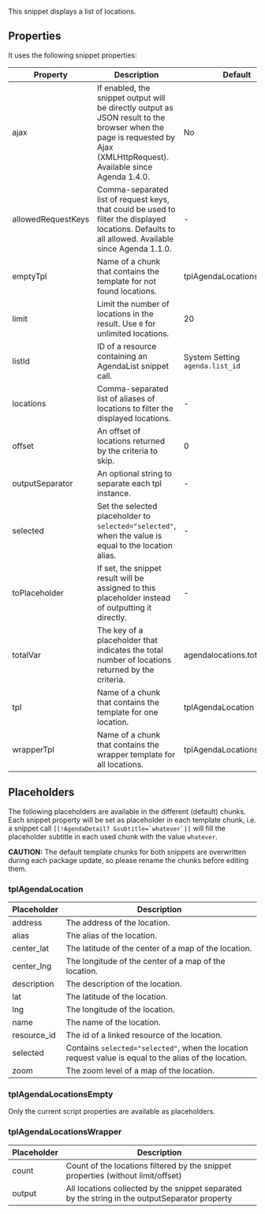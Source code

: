 This snippet displays a list of locations.

## Properties

It uses the following snippet properties:

| Property           | Description                                                                                                                                                             | Default                         |
|--------------------|-------------------------------------------------------------------------------------------------------------------------------------------------------------------------|---------------------------------|
| ajax               | If enabled, the snippet output will be directly output as JSON result to the browser when the page is requested by Ajax (XMLHttpRequest). Available since Agenda 1.4.0. | No                              |
| allowedRequestKeys | Comma-separated list of request keys, that could be used to filter the displayed locations. Defaults to all allowed. Available since Agenda 1.1.0.                      | -                               |
| emptyTpl           | Name of a chunk that contains the template for not found locations.                                                                                                     | tplAgendaLocationsEmpty         |
| limit              | Limit the number of locations in the result. Use `0` for unlimited locations.                                                                                           | 20                              |
| listId             | ID of a resource containing an AgendaList snippet call.                                                                                                                 | System Setting `agenda.list_id` |
| locations          | Comma-separated list of aliases of locations to filter the displayed locations.                                                                                         | -                               |
| offset             | An offset of locations returned by the criteria to skip.                                                                                                                | 0                               |
| outputSeparator    | An optional string to separate each tpl instance.                                                                                                                       | -                               |
| selected           | Set the selected placeholder to `selected="selected"`, when the value is equal to the location alias.                                                                   | -                               |
| toPlaceholder      | If set, the snippet result will be assigned to this placeholder instead of outputting it directly.                                                                      | -                               |
| totalVar           | The key of a placeholder that indicates the total number of locations returned by the criteria.                                                                         | agendalocations.total           |
| tpl                | Name of a chunk that contains the template for one location.                                                                                                            | tplAgendaLocation               |
| wrapperTpl         | Name of a chunk that contains the wrapper template for all locations.                                                                                                   | tplAgendaLocationsWrapper       |

## Placeholders

The following placeholders are available in the different (default) chunks. Each
snippet property will be set as placeholder in each template chunk, i.e. a
snippet call ```[[!AgendaDetail? &subtitle=`whatever`]]``` will fill the
placeholder subtitle in each used chunk with the value `whatever`.

**CAUTION:** The default template chunks for both snippets are overwritten
during each package update, so please rename the chunks before editing them.

### tplAgendaLocation

| Placeholder | Description                                                                                            |
|-------------|--------------------------------------------------------------------------------------------------------|
| address     | The address of the location.                                                                           |
| alias       | The alias of the location.                                                                             |
| center_lat  | The latitude of the center of a map of the location.                                                   |
| center_lng  | The longitude of the center of a map of the location.                                                  |
| description | The description of the location.                                                                       |
| lat         | The latitude of the location.                                                                          |
| lng         | The longitude of the location.                                                                         |
| name        | The name of the location.                                                                              |
| resource_id | The id of a linked resource of the location.                                                           |
| selected    | Contains `selected="selected"`, when the location request value is equal to the alias of the location. |
| zoom        | The zoom level of a map of the location.                                                               |

### tplAgendaLocationsEmpty

Only the current script properties are available as placeholders.

### tplAgendaLocationsWrapper

| Placeholder | Description                                                                                    |
|-------------|------------------------------------------------------------------------------------------------|
| count       | Count of the locations filtered by the snippet properties (without limit/offset)               |
| output      | All locations collected by the snippet separated by the string in the outputSeparator property |

